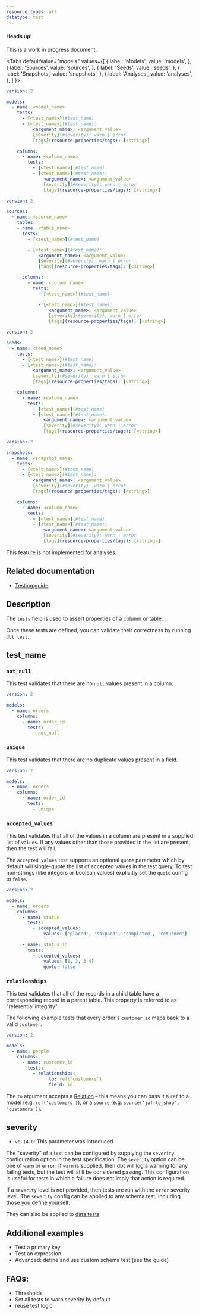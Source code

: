 ```yaml
---
resource_types: all
datatype: test
---
```

<Alert type='warning'>
<h4>Heads up!</h4>
This is a work in progress document.

</Alert>

<Tabs
  defaultValue="models"
  values={[
    { label: 'Models', value: 'models', },
    { label: 'Sources', value: 'sources', },
    { label: 'Seeds', value: 'seeds', },
    { label: 'Snapshots', value: 'snapshots', },
    { label: 'Analyses', value: 'analyses', },
  ]
}>

<TabItem value="models">

<File name='models/<filename>.yml'>

```yml
version: 2

models:
  - name: <model_name>
    tests:
      - [<test_name>](#test_name)
      - [<test_name>](#test_name):
          <argument_name>: <argument_value>
          [severity](#severity): warn | error
          [tags](resource-properties/tags): [<string>]

    columns:
      - name: <column_name>
        tests:
          - [<test_name>](#test_name)
          - [<test_name>](#test_name):
              <argument_name>: <argument_value>
              [severity](#severity): warn | error
              [tags](resource-properties/tags): [<string>]

```

</File>

</TabItem>

<TabItem value="sources">

<File name='models/<filename>.yml'>

```yml
version: 2

sources:
  - name: <source_name>
    tables:
    - name: <table_name>
      tests:
        - [<test_name>](#test_name)

        - [<test_name>](#test_name):
            <argument_name>: <argument_value>
            [severity](#severity): warn | error
            [tags](resource-properties/tags): [<string>]

      columns:
        - name: <column_name>
          tests:
            - [<test_name>](#test_name)

            - [<test_name>](#test_name):
                <argument_name>: <argument_value>
                [severity](#severity): warn | error
                [tags](resource-properties/tags): [<string>]

```

</File>

</TabItem>

<TabItem value="seeds">

<File name='data/<filename>.yml'>

```yml
version: 2

seeds:
  - name: <seed_name>
    tests:
      - [<test_name>](#test_name)
      - [<test_name>](#test_name):
          <argument_name>: <argument_value>
          [severity](#severity): warn | error
          [tags](resource-properties/tags): [<string>]

    columns:
      - name: <column_name>
        tests:
          - [<test_name>](#test_name)
          - [<test_name>](#test_name):
              <argument_name>: <argument_value>
              [severity](#severity): warn | error
              [tags](resource-properties/tags): [<string>]

```

</File>

</TabItem>

<TabItem value="snapshots">

<File name='snapshots/<filename>.yml'>

```yml
version: 2

snapshots:
  - name: <snapshot_name>
    tests:
      - [<test_name>](#test_name)
      - [<test_name>](#test_name):
          <argument_name>: <argument_value>
          [severity](#severity): warn | error
          [tags](resource-properties/tags): [<string>]

    columns:
      - name: <column_name>
        tests:
          - [<test_name>](#test_name)
          - [<test_name>](#test_name):
              <argument_name>: <argument_value>
              [severity](#severity): warn | error
              [tags](resource-properties/tags): [<string>]

```

</File>

</TabItem>


<TabItem value="analyses">

This feature is not implemented for analyses.

</TabItem>

</Tabs>

## Related documentation
* [Testing guide](tests)

## Description

The `tests` field is used to assert properties of a column or table.

Once these tests are defined, you can validate their correctness by running `dbt test`.

## test_name

### `not_null`

This test validates that there are no `null` values present in a column.

<File name='models/<filename>.yml'>

```yaml
version: 2

models:
  - name: orders
    columns:
      - name: order_id
        tests:
          - not_null
```

</File>

### `unique`

This test validates that there are no duplicate values present in a field.

<File name='models/<filename>.yml'>

```yaml
version: 2

models:
  - name: orders
    columns:
      - name: order_id
        tests:
          - unique
```

</File>

### `accepted_values`

This test validates that all of the values in a column are present in a supplied list of `values`. If any values other than those provided in the list are present, then the test will fail.

The `accepted_values` test supports an optional `quote` parameter which by default will single-quote the list of accepted values in the test query. To test non-strings (like integers or boolean values) explicitly set the `quote` config to `false`.

<File name='schema.yml'>

```yaml
version: 2

models:
  - name: orders
    columns:
      - name: status
        tests:
          - accepted_values:
              values: ['placed', 'shipped', 'completed', 'returned']

      - name: status_id
        tests:
          - accepted_values:
              values: [1, 2, 3 4]
              quote: false
```

</File>

### `relationships`

This test validates that all of the records in a child table have a corresponding record in a parent table. This property is referred to as "referential integrity".

The following example tests that every order's `customer_id` maps back to a valid `customer`.

<File name='schema.yml'>

```yaml
version: 2

models:
  - name: people
    columns:
      - name: customer_id
        tests:
          - relationships:
                to: ref('customers')
                field: id
```

</File>

The `to` argument accepts a [Relation](class-reference#relation) – this means you can pass it a `ref` to a model (e.g. `ref('customers')`), or a `source` (e.g. `source('jaffle_shop', 'customers')`).


## severity

<Changelog>

* `v0.14.0`: This parameter was introduced

</Changelog>

The "severity" of a test can be configured by supplying the `severity` configuration option in the test specification. The `severity` option can be one of `warn` or `error`. If `warn` is supplied, then dbt will log a warning for any failing tests, but the test will still be considered passing. This configuration is useful for tests in which a failure does not imply that action is required.

If a `severity` level is not provided, then tests are run with the `error` severity level. The `severity` config can be applied to any schema test, including those  [you define yourself](custom-schema-tests).

They can also be applied to [data tests](building-a-dbt-project/tests#data-tests)

## Additional examples
- Test a primary key
- Test an expression
- Advanced: define and use custom schema test (see the guide)

## FAQs:
- Thresholds
- Set all tests to warn severity by default
- reuse test logic
